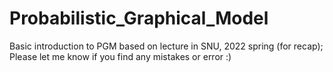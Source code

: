 # Probabilistic_Graphical_Model
Basic introduction to PGM based on lecture in SNU, 2022 spring (for recap);
Please let me know if you find any mistakes or error :)
